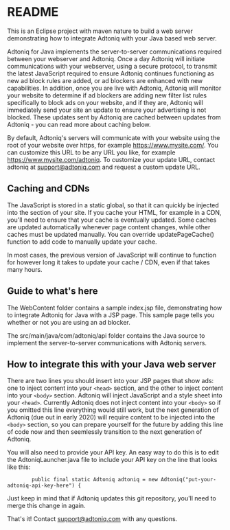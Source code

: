# README #

This is an Eclipse project with maven nature to build a web server demonstrating how to integrate Adtoniq with your Java based web server.

Adtoniq for Java implements the server-to-server communications required between your webserver and Adtoniq. Once a day Adtoniq will initiate communications with your webserver, using a secure protocol, to transmit the latest JavaScript required to ensure Adtoniq continues functioning as new ad block rules are added, or ad blockers are enhanced with new capabilities. In addition, once you are live with Adtoniq, Adtoniq will monitor your website to determine if ad blockers are adding new filter list rules specifically to block ads on your website, and if they are, Adtoniq will immediately send your site an update to ensure your advertising is not blocked. These updates sent by Adtoniq are cached between updates from Adtoniq - you can read more about caching below.

By default, Adtoniq's servers will communicate with your website using the root of your website over https, for example https://www.mysite.com/. You can customize this URL to be any URL you like, for example https://www.mysite.com/adtoniq. To customize your update URL, contact adtoniq at support@adtoniq.com and request a custom update URL.

## Caching and CDNs ##

The JavaScript is stored in a static global, so that it can quickly be injected into the <head> section of your site. If you cache your HTML, for example in a CDN, you'll need to ensure that your cache is eventually updated. Some caches are updated automatically whenever page content changes, while other caches must be updated manually. You can override updatePageCache() function to add code to manually update your cache.

In most cases, the previous version of JavaScript will continue to function for however long it takes to update your cache / CDN, even if that takes many hours. 

## Guide to what's here ##

The WebContent folder contains a sample index.jsp file, demonstrating how to integrate Adtoniq for Java with a JSP page. This sample page tells you whether or not you are using an ad blocker. 

The src/main/java/com/adtoniq/api folder contains the Java source to implement the server-to-server communications with Adtoniq servers.

## How to integrate this with your Java web server ##

There are two lines you should insert into your JSP pages that show ads: one to inject content into your `<head>` section, and the other to inject content into your `<body>` section. Adtoniq will inject JavaScript and a style sheet into your `<head>`. Currently Adtoniq does not inject content into your `<body>` so if you omitted this line everything would still work, but the next generation of Adtoniq (due out in early 2020) will require content to be injected into the `<body>` section, so you can prepare yourself for the future by adding this line of code now and then seemlessly transition to the next generation of Adtoniq.

You will also need to provide your API key. An easy way to do this is to edit the AdtoniqLauncher.java file to include your API key on the line that looks like this:

	    	public final static Adtoniq adtoniq = new Adtoniq("put-your-adtoniq-api-key-here") {

Just keep in mind that if Adtoniq updates this git repository, you'll need to merge this change in again.

That's it! Contact support@adtoniq.com with any questions.